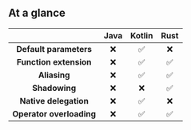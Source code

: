## At a glance

||Java|Kotlin|Rust|
|:-------:|:-------:|:------:|:--------:|
|**Default parameters**|❌|✅|❌|
|**Function extension**|❌|✅|✅|
|**Aliasing**|❌|✅|✅|
|**Shadowing**|❌|❌|✅|
|**Native delegation**|❌|✅|❌|
|**Operator overloading**|❌|✅|✅|